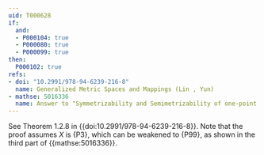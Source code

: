 ```yaml
---
uid: T000628
if:
  and:
  - P000104: true
  - P000080: true
  - P000099: true
then:
  P000102: true
refs:
- doi: "10.2991/978-94-6239-216-8"
  name: Generalized Metric Spaces and Mappings (Lin , Yun)
- mathse: 5016336
  name: Answer to "Symmetrizability and Semimetrizability of one-point compactifications"
---
```


See Theorem 1.2.8 in {{doi:10.2991/978-94-6239-216-8}}. Note that the proof assumes $X$ is {P3}, which can be weakened to
{P99}, as shown in the third part of {{mathse:5016336}}.
